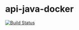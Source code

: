 # api-java-docker

[![Build Status](https://travis-ci.org/seriomfreitas82/api-java-docker.svg?branch=master)](https://travis-ci.org/seriomfreitas82/api-java-docker)
